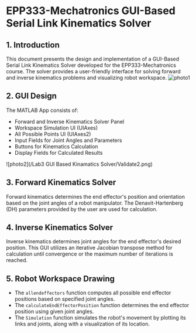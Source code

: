 # EPP333-Mechatronics GUI-Based Serial Link Kinematics Solver

## 1. Introduction
This document presents the design and implementation of a GUI-Based Serial Link Kinematics Solver developed for the EPP333-Mechatronics course. The solver provides a user-friendly interface for solving forward and inverse kinematics problems and visualizing robot workspace.
![photo1](/Lab3_GUI_Based_Kinematics_Solver/Validate1.png)

## 2. GUI Design
The MATLAB App consists of:
- Forward and Inverse Kinematics Solver Panel
- Workspace Simulation UI (UIAxes)
- All Possible Points UI (UIAxes2)
- Input Fields for Joint Angles and Parameters
- Buttons for Kinematics Calculation
- Display Fields for Calculated Results

![photo2](/Lab3 GUI Based Kinamatics Solver/Validate2.png)

## 3. Forward Kinematics Solver
Forward kinematics determines the end effector's position and orientation based on the joint angles of a robot manipulator. The Denavit-Hartenberg (DH) parameters provided by the user are used for calculation.

## 4. Inverse Kinematics Solver
Inverse kinematics determines joint angles for the end effector's desired position. This GUI utilizes an iterative Jacobian transpose method for calculation until convergence or the maximum number of iterations is reached.

## 5. Robot Workspace Drawing
- The `allendeffectors` function computes all possible end effector positions based on specified joint angles.
- The `calculateEndEffectorPosition` function determines the end effector position using given joint angles.
- The `Simulation` function simulates the robot's movement by plotting its links and joints, along with a visualization of its location.
